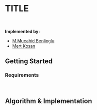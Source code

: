 # TITLE

&nbsp;&nbsp;&nbsp;&nbsp;


**Implemented by:**

 * [M.Mucahid Benlioglu](https://github.com/mbenlioglu)
 * [Mert Kosan](https://github.com/mertkosan)


## Getting Started

### Requirements
&nbsp;&nbsp;&nbsp;&nbsp;


## Algorithm & Implementation

